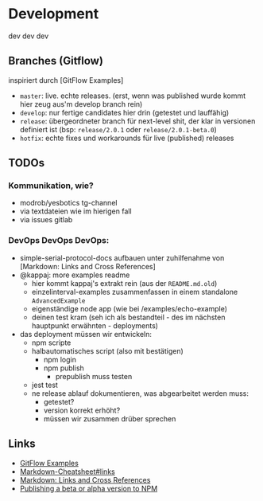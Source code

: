 # Development
dev dev dev

## Branches (Gitflow) 
inspiriert durch [GitFlow Examples]
* `master`: live. echte releases. (erst, wenn was published wurde kommt hier zeug aus'm 
develop branch rein)
* `develop`: nur fertige candidates hier drin (getestet und lauffähig)
* `release`: übergeordneter branch für next-level shit, der klar in versionen 
definiert ist (bsp: `release/2.0.1` oder `release/2.0.1-beta.0`)
* `hotfix`: echte fixes und workarounds für live (published) releases

## TODOs
### Kommunikation, wie?
* modrob/yesbotics tg-channel
* via textdateien wie im hierigen fall
* via issues gitlab

### DevOps DevOps DevOps: 
* simple-serial-protocol-docs aufbauen unter zuhilfenahme von [Markdown: Links and Cross References]
* @kappaj: more examples readme
    * hier kommt kappaj's extrakt rein (aus der `README.md.old`) 
    * einzelinterval-examples zusammenfassen in einem standalone `AdvancedExample`
    * eigenständige node app (wie bei /examples/echo-example)
    * deinen test kram (seh ich als bestandteil - des im nächsten hauptpunkt erwähnten - deployments)
* das deployment müssen wir entwickeln:
    * npm scripte 
    * halbautomatisches script (also mit bestätigen)
        * npm login
        * npm publish
            * prepublish muss testen
    * jest test
    * ne release ablauf dokumentieren, was abgearbeitet werden muss:
        * getestet?
        * version korrekt erhöht?
        * müssen wir zusammen drüber sprechen

## Links
* [GitFlow Examples](https://gitversion.readthedocs.io/en/latest/git-branching-strategies/gitflow-examples)
* [Markdown-Cheatsheet#links](https://github.com/adam-p/markdown-here/wiki/Markdown-Cheatsheet#links)
* [Markdown: Links and Cross References](https://dotnet.github.io/docfx/tutorial/links_and_cross_references.html)
* [Publishing a beta or alpha version to NPM](https://medium.com/@kevinkreuzer/publishing-a-beta-or-alpha-version-to-npm-46035b630dd7)